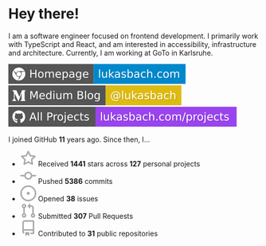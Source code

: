 # Hey there!

I am a software engineer focused on frontend development. I primarily work with TypeScript and React, and am interested in accessibility, infrastructure and architecture. Currently, I am working at GoTo in Karlsruhe.

[![Homepage](./icons/homepage.svg)](https://lukasbach.com)
[![Medium Blog](./icons/medium.svg)](https://medium.com/@lukasbach)
[![My Projects](./icons/projects.svg)](https://lukasbach.com/projects)

I joined GitHub **11** years ago. Since then, I...

- ![](./icons/star.svg) Received **1441** stars across **127** personal projects
- ![](./icons/commit.svg) Pushed **5386** commits
- ![](./icons/issues.svg) Opened **38** issues
- ![](./icons/pr.svg) Submitted **307** Pull Requests
- ![](./icons/repo.svg) Contributed to **31** public repositories
